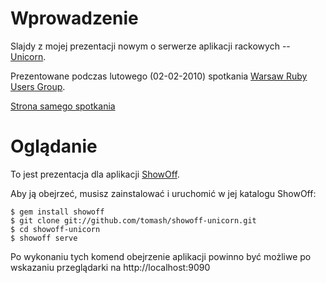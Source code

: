 # Wprowadzenie

Slajdy z mojej prezentacji nowym o serwerze aplikacji rackowych -- [Unicorn](http://unicorn.bogomips.org/).

Prezentowane podczas lutowego (02-02-2010) spotkania [Warsaw Ruby Users Group](http://wrug.eu). 

[Strona samego spotkania](http://wrug.eu/2010/2/1/2010-02-luty)

# Oglądanie

To jest prezentacja dla aplikacji [ShowOff](http://github.com/schacon/showoff).

Aby ją obejrzeć, musisz zainstalować i uruchomić w jej katalogu ShowOff: 

    $ gem install showoff
    $ git clone git://github.com/tomash/showoff-unicorn.git
    $ cd showoff-unicorn
    $ showoff serve

Po wykonaniu tych komend obejrzenie aplikacji powinno być możliwe po wskazaniu przeglądarki na http://localhost:9090
